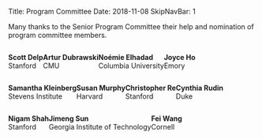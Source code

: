 Title: Program Committee
Date: 2018-11-08
SkipNavBar: 1

<!-- THIS PAGE SRC IS AUTO GENERATED. At terminal: $ make program_committee -->


Many thanks to the Senior Program Committee their help and nomination of program committee members.

<div class="row display-flex" style="display:flex; display:-webkit-flex;  flex-wrap:wrap;">


<!-- 6/12 = full width on mobile, 4/12 screen on laptop -->
<div class="col-xs-6 col-md-4"> 
<div class="thumbnail">
    <div class="caption">
        <p>
        <strong>Scott Delp</strong><br />Stanford
        </p>
    </div>
</div>
</div>



<!-- 6/12 = full width on mobile, 4/12 screen on laptop -->
<div class="col-xs-6 col-md-4"> 
<div class="thumbnail">
    <div class="caption">
        <p>
        <strong>Artur Dubrawski</strong><br />CMU
        </p>
    </div>
</div>
</div>



<!-- 6/12 = full width on mobile, 4/12 screen on laptop -->
<div class="col-xs-6 col-md-4"> 
<div class="thumbnail">
    <div class="caption">
        <p>
        <strong>Noémie Elhadad</strong><br />Columbia University
        </p>
    </div>
</div>
</div>



<!-- 6/12 = full width on mobile, 4/12 screen on laptop -->
<div class="col-xs-6 col-md-4"> 
<div class="thumbnail">
    <div class="caption">
        <p>
        <strong>Joyce Ho</strong><br />Emory
        </p>
    </div>
</div>
</div>



<!-- 6/12 = full width on mobile, 4/12 screen on laptop -->
<div class="col-xs-6 col-md-4"> 
<div class="thumbnail">
    <div class="caption">
        <p>
        <strong>Samantha Kleinberg</strong><br />Stevens Institute
        </p>
    </div>
</div>
</div>



<!-- 6/12 = full width on mobile, 4/12 screen on laptop -->
<div class="col-xs-6 col-md-4"> 
<div class="thumbnail">
    <div class="caption">
        <p>
        <strong>Susan Murphy</strong><br />Harvard
        </p>
    </div>
</div>
</div>



<!-- 6/12 = full width on mobile, 4/12 screen on laptop -->
<div class="col-xs-6 col-md-4"> 
<div class="thumbnail">
    <div class="caption">
        <p>
        <strong>Christopher Re</strong><br />Stanford
        </p>
    </div>
</div>
</div>



<!-- 6/12 = full width on mobile, 4/12 screen on laptop -->
<div class="col-xs-6 col-md-4"> 
<div class="thumbnail">
    <div class="caption">
        <p>
        <strong>Cynthia Rudin</strong><br />Duke
        </p>
    </div>
</div>
</div>



<!-- 6/12 = full width on mobile, 4/12 screen on laptop -->
<div class="col-xs-6 col-md-4"> 
<div class="thumbnail">
    <div class="caption">
        <p>
        <strong>Nigam Shah</strong><br />Stanford
        </p>
    </div>
</div>
</div>



<!-- 6/12 = full width on mobile, 4/12 screen on laptop -->
<div class="col-xs-6 col-md-4"> 
<div class="thumbnail">
    <div class="caption">
        <p>
        <strong>Jimeng Sun</strong><br />Georgia Institute of Technology
        </p>
    </div>
</div>
</div>



<!-- 6/12 = full width on mobile, 4/12 screen on laptop -->
<div class="col-xs-6 col-md-4"> 
<div class="thumbnail">
    <div class="caption">
        <p>
        <strong>Fei Wang</strong><br />Cornell
        </p>
    </div>
</div>
</div>

</div>
